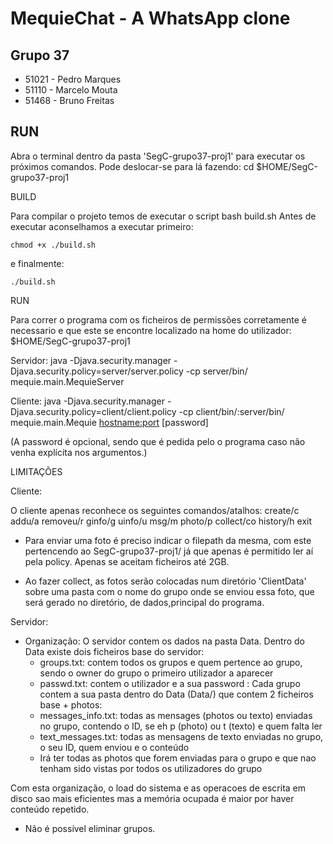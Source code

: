 # MequieChat - A WhatsApp clone

##  Grupo 37
* 51021 - Pedro Marques
* 51110 - Marcelo Mouta
* 51468 - Bruno Freitas

## RUN
Abra o terminal dentro da pasta 'SegC-grupo37-proj1' para executar os próximos comandos.
Pode deslocar-se para lá fazendo:
    cd $HOME/SegC-grupo37-proj1


BUILD

Para compilar o projeto temos de executar o script bash build.sh
Antes de executar aconselhamos a executar primeiro:

    chmod +x ./build.sh

e finalmente:

    ./build.sh


RUN

Para correr o programa com os ficheiros de permissões corretamente é necessario e que este se encontre localizado na home do utilizador: $HOME/SegC-grupo37-proj1

Servidor:
    java -Djava.security.manager -Djava.security.policy=server/server.policy -cp server/bin/ mequie.main.MequieServer <port>

Cliente:
    java -Djava.security.manager -Djava.security.policy=client/client.policy -cp client/bin/:server/bin/ mequie.main.Mequie <hostname:port> <username> [password]

(A password é opcional, sendo que é pedida pelo o programa caso não venha explícita nos argumentos.)


LIMITAÇÕES

Cliente:

O cliente apenas reconhece os seguintes comandos/atalhos:
    create/c
    addu/a
    removeu/r
    ginfo/g
    uinfo/u
    msg/m
    photo/p
    collect/co
    history/h
    exit

* Para enviar uma foto é preciso indicar o filepath da mesma, com este pertencendo ao SegC-grupo37-proj1/ já que apenas é permitido ler aí pela policy. Apenas se aceitam ficheiros até 2GB.

* Ao fazer collect, as fotos serão colocadas num diretório 'ClientData' sobre uma pasta com o nome do grupo onde se enviou essa foto, que será gerado no diretório, de dados,principal do programa.

Servidor:

* Organização: O servidor contem os dados na pasta Data.
Dentro do Data existe dois ficheiros base do servidor:
    * groups.txt: contem todos os grupos e quem pertence ao grupo, sendo o owner do grupo o primeiro utilizador a aparecer
    * passwd.txt: contem o utilizador e a sua password <username>:<password>
Cada grupo contem a sua pasta dentro do Data (Data/<group>) que contem 2 ficheiros base + photos:
    * messages_info.txt: todas as mensages (photos ou texto) enviadas no grupo, contendo o ID, se eh p (photo) ou t (texto) e quem falta ler
    * text_messages.txt: todas as mensagens de texto enviadas no grupo, o seu ID, quem enviou e o conteúdo
    * Irá ter todas as photos que forem enviadas para o grupo e que nao tenham sido vistas por todos os utilizadores do grupo

Com esta organização, o load do sistema e as operacoes de escrita em disco sao mais eficientes mas a memória ocupada é maior por haver conteúdo repetido.

* Não é possível eliminar grupos.
